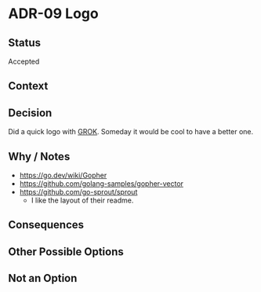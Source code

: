 # ADR-09 Logo

## Status

Accepted

## Context



## Decision

Did a quick logo with [GROK](https://grok.com/).
Someday it would be cool to have a better one.

## Why / Notes

- https://go.dev/wiki/Gopher
- https://github.com/golang-samples/gopher-vector
- https://github.com/go-sprout/sprout
  - I like the layout of their readme.

## Consequences



## Other Possible Options


## Not an Option

